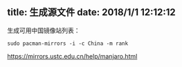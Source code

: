 title: 生成源文件
date: 2018/1/1 12:12:12
---
生成可用中国镜像站列表：

```
sudo pacman-mirrors -i -c China -m rank
```

https://mirrors.ustc.edu.cn/help/manjaro.html